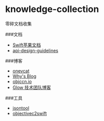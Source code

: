 # knowledge-collection
零碎文档收集


###文档
* [Swift苹果文档](https://developer.apple.com/swift/resources/)
* [api-design-guidelines](https://swift.org/documentation/api-design-guidelines/)




###博客
* [onevcat](https://onevcat.com/#blog)
* [Why's Blog](http://blog.callmewhy.com/archives/)
* [objccn.io](https://objccn.io/issues/)
* [Glow 技术团队博客](http://tech.glowing.com/cn/)




###工具
* [jsontool](http://www.runoob.com/jsontool)
* [objectivec2swift](https://objectivec2swift.com/#/home/converter/)
